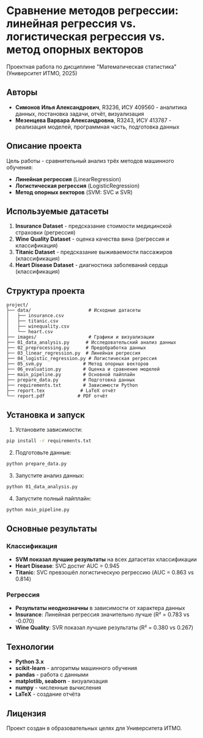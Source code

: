 # Сравнение методов регрессии: линейная регрессия vs. логистическая регрессия vs. метод опорных векторов

Проектная работа по дисциплине "Математическая статистика" (Университет ИТМО, 2025)

## Авторы
- **Симонов Илья Александрович**, R3236, ИСУ 409560 - аналитика данных, постановка задачи, отчёт, визуализация
- **Мезенцева Варвара Александровна**, R3243, ИСУ 413787 - реализация моделей, программная часть, подготовка данных

## Описание проекта

Цель работы - сравнительный анализ трёх методов машинного обучения:
- **Линейная регрессия** (LinearRegression)
- **Логистическая регрессия** (LogisticRegression) 
- **Метод опорных векторов** (SVM: SVC и SVR)

## Используемые датасеты

1. **Insurance Dataset** - предсказание стоимости медицинской страховки (регрессия)
2. **Wine Quality Dataset** - оценка качества вина (регрессия и классификация)
3. **Titanic Dataset** - предсказание выживаемости пассажиров (классификация)
4. **Heart Disease Dataset** - диагностика заболеваний сердца (классификация)

## Структура проекта

```
project/
├── data/                     # Исходные датасеты
│   ├── insurance.csv
│   ├── titanic.csv
│   ├── winequality.csv
│   └── heart.csv
├── images/                   # Графики и визуализации
├── 01_data_analysis.py      # Исследовательский анализ данных
├── 02_preprocessing.py      # Предобработка данных
├── 03_linear_regression.py  # Линейная регрессия
├── 04_logistic_regression.py # Логистическая регрессия
├── 05_svm.py               # Метод опорных векторов
├── 06_evaluation.py        # Оценка и сравнение моделей
├── main_pipeline.py        # Основной пайплайн
├── prepare_data.py         # Подготовка данных
├── requirements.txt        # Зависимости Python
├── report.tex             # LaTeX отчёт
└── report.pdf            # PDF отчёт
```

## Установка и запуск

1. Установите зависимости:
```bash
pip install -r requirements.txt
```

2. Подготовьте данные:
```bash
python prepare_data.py
```

3. Запустите анализ данных:
```bash
python 01_data_analysis.py
```

4. Запустите полный пайплайн:
```bash
python main_pipeline.py
```

## Основные результаты

### Классификация
- **SVM показал лучшие результаты** на всех датасетах классификации
- **Heart Disease**: SVC достиг AUC = 0.945
- **Titanic**: SVC превзошёл логистическую регрессию (AUC = 0.863 vs 0.814)

### Регрессия
- **Результаты неоднозначны** в зависимости от характера данных
- **Insurance**: Линейная регрессия значительно лучше (R² = 0.783 vs -0.070)
- **Wine Quality**: SVR показал лучшие результаты (R² = 0.380 vs 0.267)

## Технологии

- **Python 3.x**
- **scikit-learn** - алгоритмы машинного обучения
- **pandas** - работа с данными
- **matplotlib, seaborn** - визуализация
- **numpy** - численные вычисления
- **LaTeX** - создание отчёта

## Лицензия

Проект создан в образовательных целях для Университета ИТМО. 